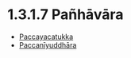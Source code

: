 # 1.3.1.7 Pañhāvāra

* [Paccayacatukka](1.3.1.7/Paccayacatukka.md)
* [Paccanīyuddhāra](1.3.1.7/Paccaniyuddhara.md)
